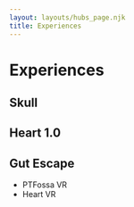 ```yaml
---
layout: layouts/hubs_page.njk
title: Experiences
---
```


# Experiences

## Skull 
  
##  Heart 1.0
## Gut Escape
  - PTFossa VR
  - Heart VR